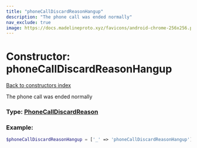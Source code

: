 ```yaml
---
title: "phoneCallDiscardReasonHangup"
description: "The phone call was ended normally"
nav_exclude: true
image: https://docs.madelineproto.xyz/favicons/android-chrome-256x256.png
---
```

# Constructor: phoneCallDiscardReasonHangup  
[Back to constructors index](/API_docs/constructors/index.md)



The phone call was ended normally




### Type: [PhoneCallDiscardReason](/API_docs/types/PhoneCallDiscardReason.md)


### Example:

```php
$phoneCallDiscardReasonHangup = ['_' => 'phoneCallDiscardReasonHangup'];
```  
